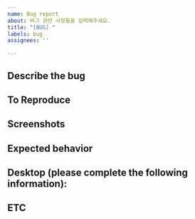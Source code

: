 ```yaml
---
name: Bug report
about: 버그 관련 사항들을 입력해주세요.
title: "[BUG] "
labels: bug
assignees: ''

---
```


**Describe the bug**
----

<!-- 발생한 버그 내용을 설명하세요. -->


**To Reproduce**
---

<!-- 
버그 구현 방법을 설명하세요 :
1. Go to '...'
2. Click on '....'
3. Scroll down to '....'
4. See error
-->



**Screenshots**
---

<!-- 버그 발생 부분을 첨부해주세요. (선택사항) -->



**Expected behavior**
---

<!-- 예상되는 문제를 설명하세요. -->


**Desktop (please complete the following information):**
---


<!-- 
버그 발생 환경을 입력하세요.  

 - OS: [e.g. iOS]
 - Browser [e.g. chrome, safari]
 - Version [e.g. 22]
-->

<!-- end of the list -->



**ETC**
---
<!-- 기타 사항 -->
